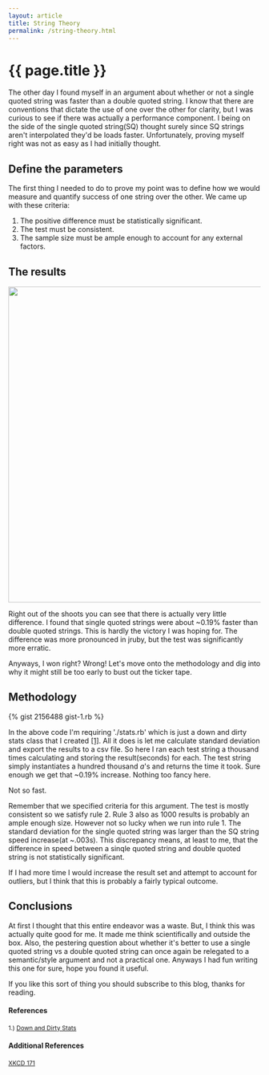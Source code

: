 ```yaml
---
layout: article
title: String Theory
permalink: /string-theory.html
---
```


# {{ page.title }}

The other day I found myself in an argument about whether or not a single quoted string was faster than a double quoted string. I know that there are conventions that dictate the use of one over the other for clarity, but I was curious to see if there was actually a performance component.  I being on the side of the single quoted string(SQ) thought surely since SQ strings aren't interpolated they'd be loads faster.  Unfortunately, proving myself right was not as easy as I had initially thought.

## Define the parameters

The first thing I needed to do to prove my point was to define how we would measure and quantify success of one string over the other.  We came up with these criteria:

1. The positive difference must be statistically significant.
2. The test must be consistent.
3. The sample size must be ample enough to account for any external factors.

## The results

<img src="http://www.jonathan-jackson.net/assets/ruby_1.9.3.png" width="630"/>

Right out of the shoots you can see that there is actually very little difference.  I found that single quoted strings were about ~0.19% faster than double quoted strings. This is hardly the victory I was hoping for.  The difference was more pronounced in jruby, but the test was significantly more erratic.

Anyways, I won right?  Wrong! Let's move onto the methodology and dig into why it might still be too early to bust out the ticker tape.

## Methodology

{% gist 2156488 gist-1.rb %}

In the above code I'm requiring './stats.rb' which is just a down and dirty stats class that I created [[1]](https://gist.github.com/1346872). All it does is let me calculate standard deviation and export the results to a csv file.  So here I ran each test string a thousand times calculating and storing the result(seconds) for each.  The test string simply instantiates a hundred thousand _a_'s and returns the time it took.  Sure enough we get that ~0.19% increase.  Nothing too fancy here.

Not so fast.

Remember that we specified criteria for this argument.  The test is mostly consistent so we satisfy rule 2.  Rule 3 also as 1000 results is probably an ample enough size.  However not so lucky when we run into rule 1.  The standard deviation for the single quoted string was larger than the SQ string speed increase(at ~.003s). This discrepancy means, at least to me, that the difference in speed between a sinqle quoted string and double quoted string is not statistically significant.

If I had more time I would increase the result set and attempt to account for outliers, but I think that this is probably a fairly typical outcome.

## Conclusions

At first I thought that this entire endeavor was a waste.  But, I think this was actually quite good for me.  It made me think scientifically and outside the box.  Also, the pestering question about whether it's better to use a single quoted string vs a double quoted string can once again be relegated to a semantic/style argument and not a practical one.  Anyways I had fun writing this one for sure, hope you found it useful.

If you like this sort of thing you should subscribe to this blog, thanks for reading.

#### References
<span  style="font-size:12px;">1.) [Down and Dirty Stats](https://gist.github.com/1346872)</span>

#### Additional References
<span style="font-size:12px;">[XKCD 171](http://xkcd.com/171/)</span>